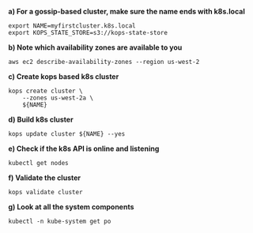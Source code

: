 **a) For a gossip-based cluster, make sure the name ends with k8s.local**
```
export NAME=myfirstcluster.k8s.local
export KOPS_STATE_STORE=s3://kops-state-store
```
**b) Note which availability zones are available to you**
```
aws ec2 describe-availability-zones --region us-west-2
```
**c) Create kops based k8s cluster**
```
kops create cluster \
    --zones us-west-2a \
    ${NAME}
```
**d) Build k8s cluster**
```
kops update cluster ${NAME} --yes
```
**e) Check if the k8s API is online and listening**
```
kubectl get nodes
```
**f) Validate the cluster**
```
kops validate cluster
```
**g) Look at all the system components**
```
kubectl -n kube-system get po
```
